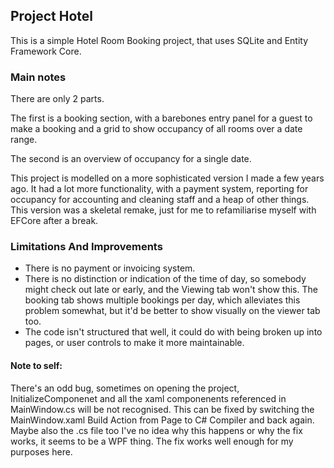 ﻿## Project Hotel

This is a simple Hotel Room Booking project, that uses SQLite and Entity Framework Core.

### Main notes

There are only 2 parts. 

The first is a booking section, with a barebones entry panel for a guest to make a booking and a grid to show occupancy of all rooms over a date range.

The second is an overview of occupancy for a single date.

This project is modelled on a more sophisticated version I made a few years ago. 
It had a lot more functionality, with a payment system, reporting for occupancy for accounting and cleaning staff and a heap of other things.
This version was a skeletal remake, just for me to refamiliarise myself with EFCore after a break.


### Limitations And Improvements
* There is no payment or invoicing system.
* There is no distinction or indication of the time of day, so somebody might check out late or early, and the Viewing tab won't show this.
The booking tab shows multiple bookings per day, which alleviates this problem somewhat, but it'd be better to show visually on the viewer tab too.
* The code isn't structured that well, it could do with being broken up into pages, or user controls to make it more maintainable.




#### Note to self:
There's an odd bug, sometimes on opening the project, InitializeComponenet and all the xaml componenents referenced in MainWindow.cs will be not recognised.
This can be fixed by switching the MainWindow.xaml Build Action from Page to C# Compiler and back again.
Maybe also the .cs file too
I've no idea why this happens or why the fix works, it seems to be a WPF thing.
The fix works well enough for my purposes here.
